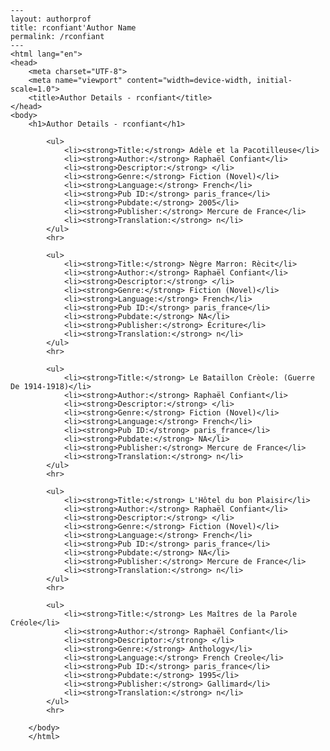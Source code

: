 
    ---
    layout: authorprof
    title: rconfiant'Author Name 
    permalink: /rconfiant
    ---
    <html lang="en">
    <head>
        <meta charset="UTF-8">
        <meta name="viewport" content="width=device-width, initial-scale=1.0">
        <title>Author Details - rconfiant</title>
    </head>
    <body>
        <h1>Author Details - rconfiant</h1>
        
            <ul>
                <li><strong>Title:</strong> Adèle et la Pacotilleuse</li>
                <li><strong>Author:</strong> Raphaël Confiant</li>
                <li><strong>Descriptor:</strong> </li>
                <li><strong>Genre:</strong> Fiction (Novel)</li>
                <li><strong>Language:</strong> French</li>
                <li><strong>Pub ID:</strong> paris_france</li>
                <li><strong>Pubdate:</strong> 2005</li>
                <li><strong>Publisher:</strong> Mercure de France</li>
                <li><strong>Translation:</strong> n</li>
            </ul>
            <hr>
            
            <ul>
                <li><strong>Title:</strong> Nègre Marron: Rècit</li>
                <li><strong>Author:</strong> Raphaël Confiant</li>
                <li><strong>Descriptor:</strong> </li>
                <li><strong>Genre:</strong> Fiction (Novel)</li>
                <li><strong>Language:</strong> French</li>
                <li><strong>Pub ID:</strong> paris_france</li>
                <li><strong>Pubdate:</strong> NA</li>
                <li><strong>Publisher:</strong> Écriture</li>
                <li><strong>Translation:</strong> n</li>
            </ul>
            <hr>
            
            <ul>
                <li><strong>Title:</strong> Le Bataillon Crèole: (Guerre De 1914-1918)</li>
                <li><strong>Author:</strong> Raphaël Confiant</li>
                <li><strong>Descriptor:</strong> </li>
                <li><strong>Genre:</strong> Fiction (Novel)</li>
                <li><strong>Language:</strong> French</li>
                <li><strong>Pub ID:</strong> paris_france</li>
                <li><strong>Pubdate:</strong> NA</li>
                <li><strong>Publisher:</strong> Mercure de France</li>
                <li><strong>Translation:</strong> n</li>
            </ul>
            <hr>
            
            <ul>
                <li><strong>Title:</strong> L'Hôtel du bon Plaisir</li>
                <li><strong>Author:</strong> Raphaël Confiant</li>
                <li><strong>Descriptor:</strong> </li>
                <li><strong>Genre:</strong> Fiction (Novel)</li>
                <li><strong>Language:</strong> French</li>
                <li><strong>Pub ID:</strong> paris_france</li>
                <li><strong>Pubdate:</strong> NA</li>
                <li><strong>Publisher:</strong> Mercure de France</li>
                <li><strong>Translation:</strong> n</li>
            </ul>
            <hr>
            
            <ul>
                <li><strong>Title:</strong> Les Maîtres de la Parole Créole</li>
                <li><strong>Author:</strong> Raphaël Confiant</li>
                <li><strong>Descriptor:</strong> </li>
                <li><strong>Genre:</strong> Anthology</li>
                <li><strong>Language:</strong> French Creole</li>
                <li><strong>Pub ID:</strong> paris_france</li>
                <li><strong>Pubdate:</strong> 1995</li>
                <li><strong>Publisher:</strong> Gallimard</li>
                <li><strong>Translation:</strong> n</li>
            </ul>
            <hr>
            
        </body>
        </html>
        